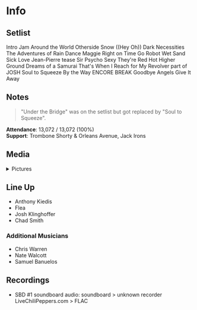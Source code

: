 # Info

## Setlist

Intro Jam
Around the World
Otherside
Snow ((Hey Oh))
Dark Necessities
The Adventures of Rain Dance Maggie
Right on Time
Go Robot
Wet Sand
Sick Love
Jean-Pierre tease
Sir Psycho Sexy
They're Red Hot
Higher Ground
Dreams of a Samurai
That's When I Reach for My Revolver part of JOSH
Soul to Squeeze
By the Way
ENCORE BREAK
Goodbye Angels
Give It Away

## Notes

> "Under the Bridge" was on the setlist but got replaced by "Soul to Squeeze".

**Attendance**: 13,072 / 13,072 (100%)
<br>
**Support**: Trombone Shorty & Orleans Avenue, Jack Irons

## Media 

<details>
  <summary>Pictures</summary>
  <!--<img alt="Setlist" title="Setlist" src="_.jpg" height="200" />
  <img alt="Clipping" title="Clipping" src="_.jpg" height="200" />
  <img alt="Flyer" title="Flyer" src="_.jpg" height="200" />-->
</details>

## Line Up

* Anthony Kiedis
* Flea
* Josh Klinghoffer
* Chad Smith

### Additional Musicians

* Chris Warren  
* Nate Walcott  
* Samuel Banuelos

## Recordings

* SBD #1 soundboard audio: soundboard > unknown recorder LiveChiliPeppers.com > FLAC
